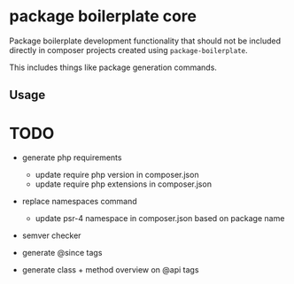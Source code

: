 # package boilerplate core

Package boilerplate development functionality that should not be included directly in composer projects created using `package-boilerplate`.

This includes things like package generation commands.

## Usage





# TODO

- generate php requirements
    - update require php version in composer.json
    - update require php extensions in composer.json

- replace namespaces command
    - update psr-4 namespace in composer.json based on package name

- semver checker
- generate @since tags
- generate class + method overview on @api tags
